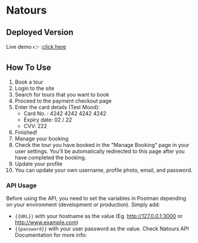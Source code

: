 # Natours

## Deployed Version

Live demo 👉 :[click here](https://free-waddle.onrender.com)

## How To Use

1. Book a tour
2. Login to the site
3. Search for tours that you want to book
4. Proceed to the payment checkout page
5. Enter the card details (Test Mood):
   - Card No. : 4242 4242 4242 4242
   - Expiry date: 02 / 22
   - CVV: 222
6. Finished!
7. Manage your booking
8. Check the tour you have booked in the "Manage Booking" page in your user settings. You'll be automatically redirected to this page after you have completed the booking.
9. Update your profile
10. You can update your own username, profile photo, email, and password.

### API Usage

Before using the API, you need to set the variables in Postman depending on your environment (development or production). Simply add:

- `{{URL}}` with your hostname as the value (Eg. <http://127.0.0.1:3000> or <http://www.example.com>)
- `{{password}}` with your user password as the value.
  Check Natours API Documentation for more info:
